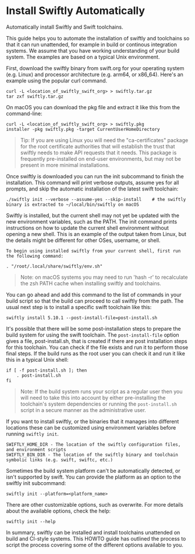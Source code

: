 # Install Swiftly Automatically

Automatically install Swiftly and Swift toolchains.

This guide helps you to automate the installation of swiftly and toolchains so that it can run unattended, for example in build or continous integration systems.
We assume that you have working understanding of your build system. The examples are based on a typical Unix environment.

First, download the swiftly binary from swift.org for your operating system (e.g. Linux) and processor architecture (e.g. arm64, or x86_64). Here's an example using the popular curl command.

```
curl -L <location_of_swiftly_swift_org> > swiftly.tar.gz
tar zxf swiftly.tar.gz
```

On macOS you can download the pkg file and extract it like this from the command-line:

```
curl -L <location_of_swiftly_swift_org> > swiftly.pkg
installer -pkg swiftly.pkg -target CurrentUserHomeDirectory
```

> Tip: If you are using Linux you will need the "ca-certificates" package for the root certificate authorities that will establish the trust that swiftly needs to make API requests that it needs. This package is frequently pre-installed on end-user environments, but may not be present in more minimal installations.

Once swiftly is downloaded you can run the init subcommand to finish the installation. This command will print verbose outputs, assume yes for all prompts, and skip the automatic installation of the latest swift toolchain:

```
./swiftly init --verbose --assume-yes --skip-install    # the swiftly binary is extracted to ~/local/bin/swiftly on macOS
```

Swiftly is installed, but the current shell may not yet be updated with the new environment variables, such as the PATH. The init command prints instructions on how to update the current shell environment without opening a new shell. This is an example of the output taken from Linux, but the details might be different for other OSes, username, or shell.

```
To begin using installed swiftly from your current shell, first run the following command:

. "/root/.local/share/swiftly/env.sh"
```

> Note: on macOS systems you may need to run 'hash -r' to recalculate the zsh PATH cache when installing swiftly and toolchains.

You can go ahead and add this command to the list of commands in your build script so that the build can proceed to call swiftly from the path. The usual next step is to install a specific swift toolchain like this:

```
swiftly install 5.10.1 --post-install-file=post-install.sh
```

It's possible that there will be some post-installation steps to prepare the build system for using the swift toolchain. The `post-install-file` option gives a file, post-install.sh, that is created if there are post installation steps for this toolchain. You can check if the file exists and run it to perform those final steps. If the build runs as the root user you can check it and run it like this in a typical Unix shell:

```
if [ -f post-install.sh ]; then
    . post-install.sh
fi
```

> Note: If the build system runs your script as a regular user then you will need to take this into account by either pre-installing the toolchain's system dependencies or running the `post-install.sh` script in a secure manner as the administrative user.

If you want to install swiftly, or the binaries that it manages into different locations these can be customized using environment variables before running `swiftly init`.

```
SWIFTLY_HOME_DIR - The location of the swiftly configuration files, and environment scripts
SWIFTLY_BIN_DIR - The location of the swiftly binary and toolchain symbolic links (e.g. swift, swiftc, etc.)
```

Sometimes the build system platform can't be automatically detected, or isn't supported by swift. You can provide the platform as an option to the swiftly init subcommand:

```
swiftly init --platform=<platform_name>
```

There are other customizable options, such as overwrite. For more details about the available options, check the help:

```
swiftly init --help
```

In summary, swiftly can be installed and install toolchains unattended on build and CI-style systems. This HOWTO guide has outlined the process to script the process covering some of the different options available to you.
